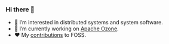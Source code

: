 ### Hi there 👋

- 🌱 I’m interested in distributed systems and system software.
- 🔭 I’m currently working on [Apache Ozone](https://github.com/apache/ozone).
- ❤️ My [contributions](foss/contributions.md) to FOSS.

<!--
**kaijchen/kaijchen** is a ✨ _special_ ✨ repository because its `README.md` (this file) appears on your GitHub profile.

Here are some ideas to get you started:

- 🔭 I’m currently working on ...
- 🌱 I’m currently learning ...
- 👯 I’m looking to collaborate on ...
- 🤔 I’m looking for help with ...
- 💬 Ask me about ...
- 📫 How to reach me: ...
- 😄 Pronouns: ...
- ⚡ Fun fact: ...
-->
